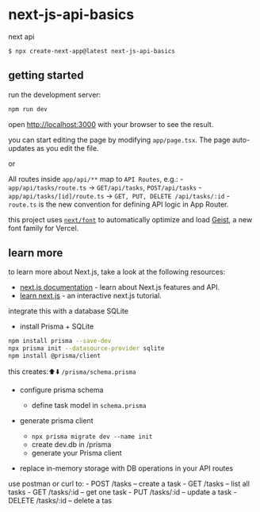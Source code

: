 # next-js-api-basics
next api

`$ npx create-next-app@latest next-js-api-basics`

## getting started

run the development server:

```bash
npm run dev
```

open [http://localhost:3000](http://localhost:3000) with your browser to see the result.

you can start editing the page by modifying `app/page.tsx`. The page auto-updates as you edit the file.

or 

All routes inside `app/api/**` map to `API Routes`, 
e.g.:
    - `app/api/tasks/route.ts` → `GET/api/tasks`, `POST/api/tasks`
    - `app/api/tasks/[id]/route.ts` → `GET, PUT, DELETE /api/tasks/:id`
    - `route.ts` is the new convention for defining API logic in App Router.



this project uses [`next/font`](https://nextjs.org/docs/app/building-your-application/optimizing/fonts) to automatically optimize and load [Geist](https://vercel.com/font), a new font family for Vercel.

## learn more
to learn more about Next.js, take a look at the following resources:
- [next.js documentation](https://nextjs.org/docs) - learn about Next.js features and API.
- [learn next.js](https://nextjs.org/learn) - an interactive next.js tutorial.


integrate this with a database SQLite
- install Prisma + SQLite
```bash
npm install prisma --save-dev
npx prisma init --datasource-provider sqlite
npm install @prisma/client
```
this creates:⬆️⬇️
`/prisma/schema.prisma`

- configure prisma schema
    - define task model in `schema.prisma`


- generate prisma client
    - `npx prisma migrate dev --name init`
    - create dev.db in /prisma
    - generate your Prisma client

- replace in-memory storage with DB operations in your API routes

use postman or curl to:
    - POST /tasks – create a task
    - GET /tasks – list all tasks
    - GET /tasks/:id – get one task
    - PUT /tasks/:id – update a task
    - DELETE /tasks/:id – delete a tas